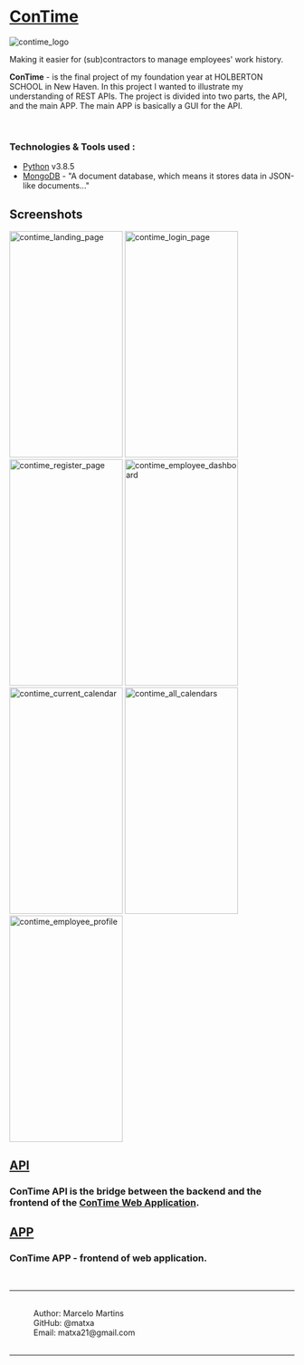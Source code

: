 # [ConTime](https://www.contime.work/)

![contime_logo](https://i.imgur.com/D6X6mDf.png)

Making it easier for (sub)contractors to manage employees' work history.

<b>ConTime</b> - is the final project of my foundation year at HOLBERTON SCHOOL in New Haven. In this project I wanted to illustrate my understanding of REST APIs. The project is divided into two parts, the API, and the main APP. The main APP is basically a GUI for the API.

&#10240;

### Technologies & Tools used :
- [Python](https://www.python.org/) v3.8.5
- [MongoDB](https://www.mongodb.com/1) - "A document database, which means it stores data in JSON-like documents..."

## Screenshots

<img src="https://i.imgur.com/n5Avdh3.jpg" alt="contime_landing_page" width="200" height="400"> <img src="https://i.imgur.com/rXWo7qj.jpg" alt="contime_login_page" width="200" height="400"> <img src="https://i.imgur.com/KEY2Cke.jpg" alt="contime_register_page" width="200" height="400"> <img src="https://i.imgur.com/lzfAwx1.jpg" alt="contime_employee_dashboard" width="200" height="400"> <img src="https://i.imgur.com/bB8Rnx1.jpg" alt="contime_current_calendar" width="200" height="400"> <img src="https://i.imgur.com/goQUSnI.jpg" alt="contime_all_calendars" width="200" height="400"> <img src="https://i.imgur.com/UZJgx0o.jpg" alt="contime_employee_profile" width="200" height="400">


## [API](https://api.contime.work/)
### ConTime API is the bridge between the backend and the frontend of the [ConTime Web Application](https://github.com/matxa/ConTime).

## [APP](https://github.com/matxa/ConTime/tree/main/app)
### ConTime APP - frontend of web application.


&#10240;<br>
<hr>
&#10240;<br>
&#10240; &#10240; &#10240; Author: Marcelo Martins<br>
&#10240; &#10240; &#10240; GitHub: @matxa<br>
&#10240; &#10240; &#10240; Email: matxa21@gmail.com<br>
&#10240;
<hr>

